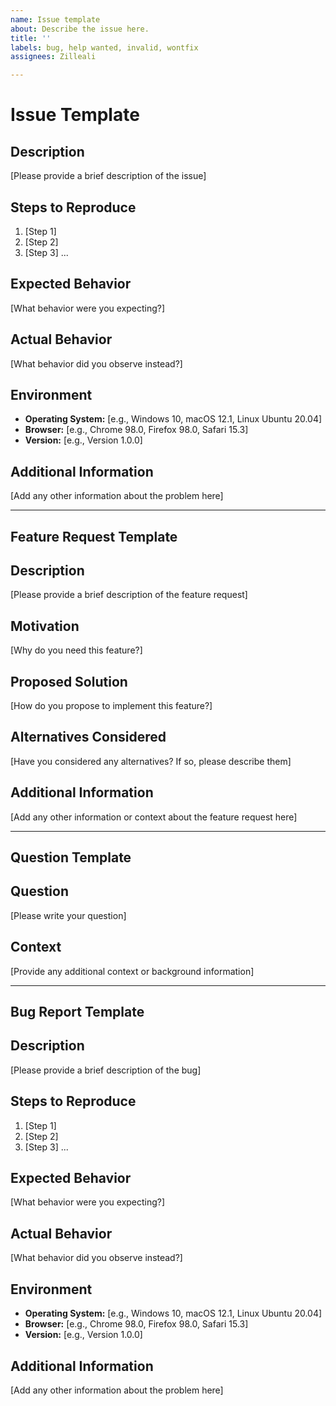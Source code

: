 ```yaml
---
name: Issue template
about: Describe the issue here.
title: ''
labels: bug, help wanted, invalid, wontfix
assignees: Zilleali

---
```


# Issue Template

## Description

[Please provide a brief description of the issue]

## Steps to Reproduce

1. [Step 1]
2. [Step 2]
3. [Step 3]
   ...

## Expected Behavior

[What behavior were you expecting?]

## Actual Behavior

[What behavior did you observe instead?]

## Environment

- **Operating System:** [e.g., Windows 10, macOS 12.1, Linux Ubuntu 20.04]
- **Browser:** [e.g., Chrome 98.0, Firefox 98.0, Safari 15.3]
- **Version:** [e.g., Version 1.0.0]

## Additional Information

[Add any other information about the problem here]

---

## Feature Request Template

## Description

[Please provide a brief description of the feature request]

## Motivation

[Why do you need this feature?]

## Proposed Solution

[How do you propose to implement this feature?]

## Alternatives Considered

[Have you considered any alternatives? If so, please describe them]

## Additional Information

[Add any other information or context about the feature request here]

---

## Question Template

## Question

[Please write your question]

## Context

[Provide any additional context or background information]

---

## Bug Report Template

## Description

[Please provide a brief description of the bug]

## Steps to Reproduce

1. [Step 1]
2. [Step 2]
3. [Step 3]
   ...

## Expected Behavior

[What behavior were you expecting?]

## Actual Behavior

[What behavior did you observe instead?]

## Environment

- **Operating System:** [e.g., Windows 10, macOS 12.1, Linux Ubuntu 20.04]
- **Browser:** [e.g., Chrome 98.0, Firefox 98.0, Safari 15.3]
- **Version:** [e.g., Version 1.0.0]

## Additional Information

[Add any other information about the problem here]
